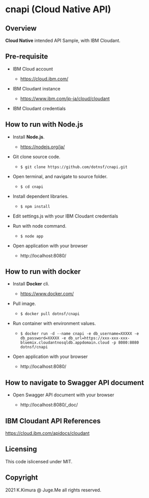 # cnapi (Cloud Native API)

## Overview

**Cloud Native** intended API Sample, with IBM Cloudant.


## Pre-requisite

- IBM Cloud account

  - https://cloud.ibm.com/

- IBM Cloudant instance

  - https://www.ibm.com/jp-ja/cloud/cloudant

- IBM Cloudant credentials


## How to run with Node.js

- Install **Node.js**.

  - https://nodejs.org/ja/

- Git clone source code.

  - `$ git clone https://github.com/dotnsf/cnapi.git`

- Open terminal, and navigate to source folder.

  - `$ cd cnapi`

- Install dependent libraries.

  - `$ npm install`

- Edit settings.js with your IBM Cloudant credentials

- Run with node command.

  - `$ node app`

- Open application with your browser

  - http://localhost:8080/


## How to run with docker

- Install **Docker** cli.

  - https://www.docker.com/

- Pull image.

  - `$ docker pull dotnsf/cnapi`

- Run container with environment values.

  - `$ docker run -d --name cnapi -e db_username=XXXXX -e db_password=XXXXX -e db_url=https://xxx-xxx-xxx-bluemix.cloudantnosqldb.appdomain.cloud -p 8080:8080 dotnsf/cnapi`

- Open application with your browser

  - http://localhost:8080/


## How to navigate to Swagger API document

- Open Swagger API document with your browser

  - http://localhost:8080/_doc/


## IBM Cloudant API References

https://cloud.ibm.com/apidocs/cloudant


## Licensing

This code islicensed under MIT.


## Copyright

2021 K.Kimura @ Juge.Me all rights reserved.
